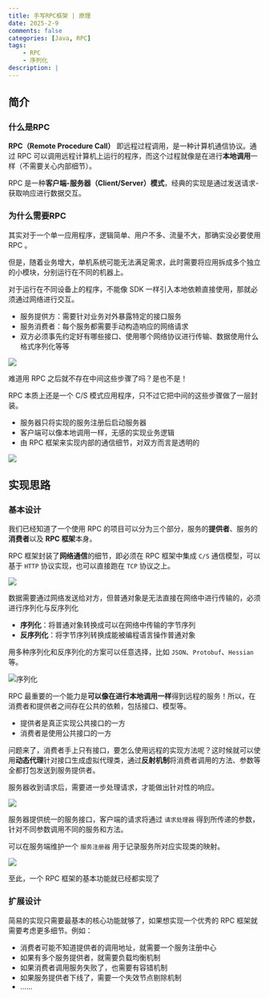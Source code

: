 ```yaml
---
title: 手写RPC框架 | 原理
date: 2025-2-9
comments: false
categories: [Java, RPC]
tags: 
    - RPC
    - 序列化
description: |
---
```


## 简介

### 什么是RPC

**RPC（Remote Procedure Call）** 即远程过程调用，是一种计算机通信协议。通过 RPC 可以调用远程计算机上运行的程序，而这个过程就像是在进行**本地调用**一样（不需要关心内部细节）。

RPC 是一种**客户端-服务器（Client/Server）模式**，经典的实现是通过发送请求-获取响应进行数据交互。

### 为什么需要RPC

其实对于一个单一应用程序，逻辑简单、用户不多、流量不大，那确实没必要使用 RPC 。

但是，随着业务增大，单机系统可能无法满足需求，此时需要将应用拆成多个独立的小模块，分别运行在不同的机器上。

对于运行在不同设备上的程序，不能像 SDK 一样引入本地依赖直接使用，那就必须通过网络进行交互。

- 服务提供方：需要针对业务对外暴露特定的接口服务
- 服务消费者：每个服务都需要手动构造响应的网络请求
- 双方必须事先约定好有哪些接口、使用哪个网络协议进行传输、数据使用什么格式序列化等等

![](https://images.rescld.cn/20250209145228.png)

难道用 RPC 之后就不存在中间这些步骤了吗？是也不是！

RPC 本质上还是一个 C/S 模式应用程序，只不过它把中间的这些步骤做了一层封装。

- 服务器只将实现的服务注册后启动服务器
- 客户端可以像本地调用一样，无感的实现业务逻辑
- 由 RPC 框架来实现内部的通信细节，对双方而言是透明的

![](https://images.rescld.cn/20250209152004.png)

## 实现思路

### 基本设计

我们已经知道了一个使用 RPC 的项目可以分为三个部分，服务的**提供者**、服务的**消费者**以及 **RPC 框架**本身。

RPC 框架封装了**网络通信**的细节，即必须在 RPC 框架中集成 `C/S` 通信模型，可以基于 `HTTP` 协议实现，也可以直接跑在 `TCP` 协议之上。

![](https://images.rescld.cn/20250209160945.png)

数据需要通过网络发送给对方，但普通对象是无法直接在网络中进行传输的，必须进行序列化与反序列化

- **序列化**：将普通对象转换成可以在网络中传输的字节序列
- **反序列化**：将字节序列转换成能被编程语言操作普通对象

用多种序列化和反序列化的方案可以任意选择，比如 `JSON`、`Protobuf`、`Hessian` 等。

<img title="" src="https://images.rescld.cn/20250209163828.png" alt="序列化" data-align="inline">

RPC 最重要的一个能力是**可以像在进行本地调用一样**得到远程的服务！所以，在消费者和提供者之间存在公共的依赖，包括接口、模型等。

- 提供者是真正实现公共接口的一方
- 消费者是使用公共接口的一方

问题来了，消费者手上只有接口，要怎么使用远程的实现方法呢？这时候就可以使用**动态代理**针对接口生成虚拟代理类，通过**反射机制**将消费者调用的方法、参数等全都打包发送到服务提供者。

服务器收到请求后，需要进一步处理请求，才能做出针对性的响应。

![](https://images.rescld.cn/20250209171820.png)

服务器提供统一的服务接口，客户端的请求将通过 `请求处理器` 得到所传递的参数，针对不同参数调用不同的服务和方法。

可以在服务端维护一个 `服务注册器` 用于记录服务所对应实现类的映射。

![](https://images.rescld.cn/20250209182427.png)

至此，一个 RPC 框架的基本功能就已经都实现了

### 扩展设计

简易的实现只需要最基本的核心功能就够了，如果想实现一个优秀的 RPC 框架就需要考虑更多细节。例如：

- 消费者可能不知道提供者的调用地址，就需要一个服务注册中心
- 如果有多个服务提供者，就需要负载均衡机制
- 如果消费者调用服务失败了，也需要有容错机制
- 如果服务提供者下线了，需要一个失效节点剔除机制
- ......


